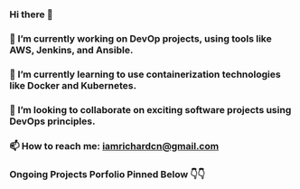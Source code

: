 ### Hi there 👋

### 🔭 I’m currently working on DevOp projects, using tools like AWS, Jenkins, and Ansible.
### 🌱 I’m currently learning to use containerization technologies like Docker and Kubernetes.
### 👯 I’m looking to collaborate on exciting software projects using DevOps principles.
### 📫 How to reach me: iamrichardcn@gmail.com

### Ongoing Projects Porfolio Pinned Below 👇👇


<!--
**iamRichardCN/iamRichardCN** is a ✨ _special_ ✨ repository because its `README.md` (this file) appears on your GitHub profile.

Here are some ideas to get you started:

- 🔭 I’m currently working on DevOp projects, using tools like AWS, Jenkins, IAC with Terraform, and Ansible.
- 🌱 I’m currently learning ...
- 👯 I’m looking to collaborate on ...
- 🤔 I’m looking for help with ...
- 💬 Ask me about ...
- 📫 How to reach me: ...
- 😄 Pronouns: ...
- ⚡ Fun fact: ...
-->
